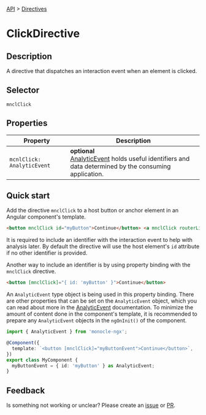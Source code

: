 [API](./README.md) > [Directives](./README.md#Directives)

# ClickDirective

## Description

A directive that dispatches an interaction event when an element is clicked.

## Selector

```
mnclClick
```

## Properties

| Property                   | Description                                                                                                     |
| -------------------------- | --------------------------------------------------------------------------------------------------------------- |
| `mcnlClick: AnalyticEvent` | **optional** </br> [AnalyticEvent]() holds useful identifiers and data determined by the consuming application. |

## Quick start

Add the directive `mnclClick` to a host button or anchor element in an Angular component's template.

```html
<button mnclClick id="myButton">Continue</button> <a mnclClick routerLink="/home" id="myLink">Cancel</a>
```

It is required to include an identifier with the interaction event to help with analysis later. By default the directive will use the host element's `id` attribute if no other identifier is provided.

Another way to include an identifier is by using property binding with the `mnclClick` directive.

```html
<button [mnclClick]="{ id: 'myButton' }">Continue</button>
```

An `AnalyticEvent` type object is being used in this property binding. There are other properties that can be set on the `AnalyticEvent` object, which you can read about more in the [AnalyticEvent]() documentation. To minimize the amount of content done in the component's template, it is recommended to prepare any `AnalyticEvent` objects in the `ngOnInit()` of the component.

```typescript
import { AnalyticEvent } from 'monocle-ngx';

@Component({
  template: `<button [mnclClick]="myButtonEvent">Continue</button>`,
})
export class MyComponent {
  myButtonEvent = { id: 'myButton' } as AnalyticEvent;
}
```

## Feedback

Is something not working or unclear? Please create an [issue](https://github.com/Progressive/monocle-ngx/issues/new/choose) or [PR](https://github.com/Progressive/monocle-ngx/blob/main/CONTRIBUTING.md).
